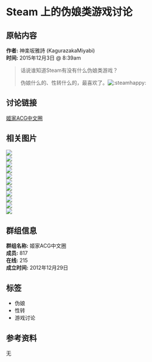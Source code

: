 # Steam 上的伪娘类游戏讨论

## 原帖内容
**作者:** 神楽坂雅詩 (KagurazakaMiyabi)  
**时间:** 2015年12月3日 @ 8:39am

> 话说谁知道Steam有没有什么伪娘类游戏？
>
> 伪娘什么的、性转什么的，最喜欢了。![:steamhappy:](https://community.cloudflare.steamstatic.com/economy/emoticon/steamhappy)

## 讨论链接
[姬家ACG中文圈](https://steamcommunity.com/groups/googlepluscn/discussions)

## 相关图片
![](https://avatars.cloudflare.steamstatic.com/6553786535957c737c6ea7be1ebac3cf08145f10_medium.jpg)  
![](https://avatars.cloudflare.steamstatic.com/cf246d5adc0e9ec9b7a94320686d5fdbff985752_medium.jpg)  
![](https://avatars.cloudflare.steamstatic.com/fa1332b4a17ceab48cbe66f0b52f212cc060fce5_medium.jpg)  
![](https://avatars.cloudflare.steamstatic.com/8bf9871db8cf1df2558f17c19ab1ae4b4a09895c_medium.jpg)  
![](https://avatars.cloudflare.steamstatic.com/5b9aa445f27dc0f40cea618ba90fb80bca6e7eb5_medium.jpg)  
![](https://avatars.cloudflare.steamstatic.com/04c85139b67595a550b10ec6601a01f4c4ed76a2_medium.jpg)  
![](https://avatars.cloudflare.steamstatic.com/3f5e9daea59216d7fe13df4e031d3537580e5e21_medium.jpg)  
![](https://avatars.cloudflare.steamstatic.com/bb96a5ba97dc5b46beb5921fd4afd7e3cb842530_medium.jpg)  
![](https://avatars.cloudflare.steamstatic.com/2eed4dfb330ac62fe2fa6271021b05a574b8e96e_medium.jpg)  
![](https://avatars.cloudflare.steamstatic.com/8245c409bb460dd9ab237a6b2fa621e8d30790f1_medium.jpg)  
![](https://avatars.cloudflare.steamstatic.com/64f7d33318a65f9d5647496059cb7e8d5625b262_medium.jpg)  

## 群组信息
**群组名称:** 姬家ACG中文圈  
**成员:** 817  
**在线:** 215  
**成立时间:** 2012年12月29日  

## 标签
- 伪娘
- 性转
- 游戏讨论

## 参考资料
无